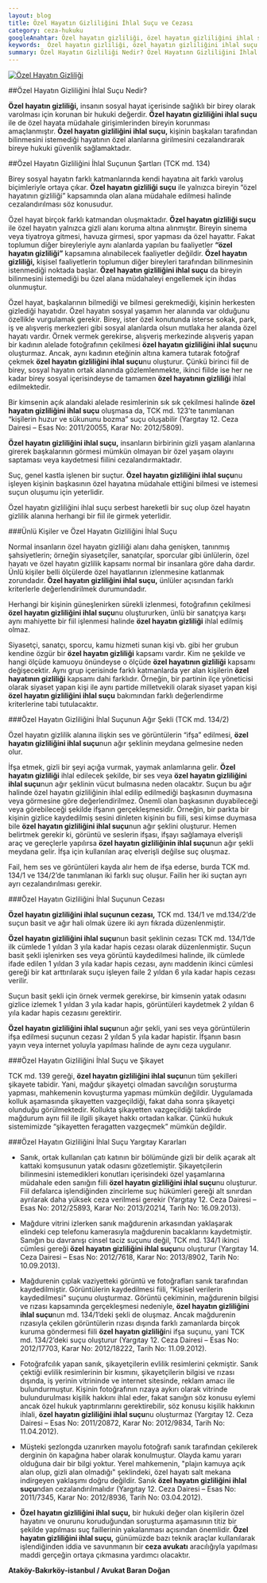 ```yaml
---
layout: blog
title: Özel Hayatın Gizliliğini İhlal Suçu ve Cezası
category: ceza-hukuku
googleAnahtar: Özel hayatın gizliliği, özel hayatın gizliliğini ihlal suçu cezası, ceza avukatı, avukat, ağır ceza avukatı, bakırköy avukat, ataköy avukat, istanbul avukat
keywords:  Özel hayatın gizliliği, özel hayatın gizliliğini ihlal suçu cezası, ceza avukatı, avukat, ağır ceza avukatı, bakırköy avukat, ataköy avukat, istanbul avukat
summary: Özel Hayatın Gizliliği Nedir? Özel Hayatınn Gizliliğini İhlal Suçu, Özel Hayatın Gizliliğini İfşa Suçu, Özel Hayatın Gizliliğini İhlal Suçunun Cezası, Özel Hayatınn Gizliliğini İhlal Suçu Şikayet Süresi, Özel Hayatınn Gizliliğini İhlal Suçu Yargıtay Kararları
---
```



[![Özel Hayatın Gizliliği](http://i.hizliresim.com/podAkr.jpg)](https://hizliresim.com/podAkr)


##Özel Hayatın Gizliliğini İhlal Suçu Nedir?


**Özel hayatın gizliliği,** insanın sosyal hayat içerisinde sağlıklı bir birey olarak varolması için korunan bir hukuki değerdir. **Özel hayatın gizliliğini ihlal suçu** ile de özel hayata müdahale girişimlerinden bireyin korunması amaçlanmıştır. **Özel hayatın gizliliğini ihlal suçu,** kişinin başkaları tarafından bilinmesini istemediği hayatının özel alanlarına girilmesini cezalandırarak bireye hukuki güvenlik sağlamaktadır.

##Özel Hayatın Gizliliğini İhlal Suçunun Şartları (TCK md. 134)

Birey sosyal hayatın farklı katmanlarında kendi hayatına ait farklı varoluş biçimleriyle ortaya çıkar. **Özel hayatın gizliliği suçu** ile yalnızca bireyin “özel hayatının gizliliği” kapsamında olan alana müdahale edilmesi halinde cezalandırılması söz konusudur. 

Özel hayat birçok farklı katmandan oluşmaktadır. **Özel hayatın gizliliği suçu** ile özel hayatın yalnızca gizli alanı koruma altına alınmıştır. Bireyin sinema veya tiyatroya gitmesi, havuza girmesi, spor yapması da özel hayattır. Fakat toplumun diğer bireyleriyle aynı alanlarda yapılan bu faaliyetler **“özel hayatın gizliliği”** kapsamına alınabilecek faaliyetler değildir. **Özel hayatın gizliliği,** kişisel faaliyetlerin toplumun diğer bireyleri tarafından bilinmesinin istenmediği noktada başlar. **Özel hayatın gizliliğini ihlal suçu** da bireyin bilinmesini istemediği bu özel alana müdahaleyi engellemek için ihdas olunmuştur.

Özel hayat, başkalarının bilmediği ve bilmesi gerekmediği,  kişinin herkesten gizlediği hayatıdır. Özel hayatın sosyal yaşamın her alanında var olduğunu özellikle vurgulamak gerekir. Birey, ister özel konutunda isterse sokak, park, iş ve alışveriş merkezleri gibi sosyal alanlarda olsun mutlaka her alanda özel hayatı vardır. Örnek vermek gerekirse, alışveriş merkezinde alışveriş yapan bir kadının alelade fotoğrafının çekilmesi **özel hayatın gizliliğini ihlal suçu**nu oluşturmaz. Ancak, aynı kadının eteğinin altına kamera tutarak fotoğraf çekmek **özel hayatın gizliliğini ihlal suçu**nu oluşturur. Çünkü birinci fiil de birey, sosyal hayatın ortak alanında gözlemlenmekte, ikinci fiilde ise her ne kadar birey sosyal içerisindeyse de tamamen **özel hayatının gizliliği** ihlal edilmektedir.

Bir kimsenin açık alandaki alelade resimlerinin sık sık çekilmesi halinde **özel hayatın gizliliğini ihlal suçu** oluşmasa da, TCK md. 123’te tanımlanan “kişilerin huzur ve sükununu bozma” suçu oluşabilir (Yargıtay 12. Ceza Dairesi – Esas No: 2011/20055, Karar No: 2012/5809).

**Özel hayatın gizliliğini ihlal suçu,** insanların birbirinin gizli yaşam alanlarına girerek başkalarının görmesi mümkün olmayan bir özel yaşam olayını saptaması veya kaydetmesi fiilini cezalandırmaktadır.

Suç, genel kastla işlenen bir suçtur. **Özel hayatın gizliliğini ihlal suçu**nu işleyen kişinin başkasının özel hayatına müdahale ettiğini bilmesi ve istemesi suçun oluşumu için yeterlidir.

Özel hayatın gizliliğini ihlal suçu serbest hareketli bir suç olup özel hayatın gizlilik alanına herhangi bir fiil ile girmek yeterlidir.

###Ünlü Kişiler ve Özel Hayatın Gizliliğini İhlal Suçu

Normal insanların özel hayatın gizliliği alanı daha genişken, tanınmış şahsiyetlerin; örneğin siyasetçiler, sanatçılar, sporcular gibi ünlülerin, özel hayatı ve özel hayatın gizlilik kapsamı normal bir insanlara göre daha dardır. Ünlü kişiler belli ölçülerde özel hayatlarının izlenmesine katlanmak zorundadır. **Özel hayatın gizliliğini ihlal suçu,** ünlüler açısından farklı kriterlerle değerlendirilmek durumundadır.

Herhangi bir kişinin güneşlenirken sürekli izlenmesi, fotoğrafının çekilmesi **özel hayatın gizliliğini ihlal suçu**nu oluştururken, ünlü bir sanatçıya karşı aynı mahiyette bir fiil işlenmesi halinde **özel hayatın gizliliği** ihlal edilmiş olmaz.

Siyasetçi, sanatçı, sporcu, kamu hizmeti sunan kişi vb. gibi her grubun kendine özgür bir **özel hayatın gizliliği** kapsamı vardır. Kim ne şekilde ve hangi ölçüde kamuoyu önündeyse o ölçüde **özel hayatının gizliliği** kapsamı değişecektir. Aynı grup içerisinde farklı katmanlarda yer alan kişilerin **özel hayatının gizliliği** kapsamı dahi farklıdır. Örneğin, bir partinin ilçe yöneticisi olarak siyaset yapan kişi ile aynı partide milletvekili olarak siyaset yapan kişi **özel hayatın gizliliğini ihlal suçu** bakımından farklı değerlendirme kriterlerine tabi tutulacaktır.

###Özel Hayatın Gizliliğini İhlal Suçunun Ağır Şekli (TCK md. 134/2)

Özel hayatın gizlilik alanına ilişkin ses ve görüntülerin “ifşa” edilmesi, **özel hayatın gizliliğini ihlal suçu**nun ağır şeklinin meydana gelmesine neden olur.

İfşa etmek, gizli bir şeyi açığa vurmak, yaymak anlamlarına gelir. **Özel hayatın gizliliği** ihlal edilecek şekilde, bir ses veya **özel hayatın gizliliğini ihlal suçu**nun ağır şeklinin vücut bulmasına neden olacaktır. Suçun bu ağır halinde özel hayatın gizliliğinin ihlal edilip edilmediği başkasının duymasına veya görmesine göre değerlendirilmez. Önemli olan başkasının duyabileceği veya görebileceği şekilde ifşanın gerçekleşmesidir. Örneğin, bir parkta bir kişinin gizlice kaydedilmiş sesini dinleten kişinin bu fiili, sesi kimse duymasa bile **özel hayatın gizliliğini ihlal suçu**nun ağır şeklini oluşturur.
Hemen belirtmek gerekir ki, görüntü ve seslerin ifşası, ifşayı sağlamaya elverişli araç ve gereçlerle yapılırsa **özel hayatın gizliliğinin ihlal suçu**nun ağır şekli meydana gelir. İfşa için kullanılan araç elverişli değilse suç oluşmaz.

Fail, hem ses ve görüntüleri kayda alır hem de ifşa ederse, burda TCK md. 134/1 ve 134/2’de tanımlanan iki farklı suç oluşur.  Failin her iki suçtan ayrı ayrı cezalandırılması gerekir.

###Özel Hayatın Gizliliğini İhlal Suçunun Cezası

**Özel hayatın gizliliğini ihlal suçunun cezası,** TCK md. 134/1 ve md.134/2’de suçun basit ve ağır hali olmak üzere iki ayrı fıkrada düzenlenmiştir.

**Özel hayatın gizliliğini ihlal suçu**nun basit şeklinin cezası TCK md. 134/1’de ilk cümlede 1 yıldan 3 yıla kadar hapis cezası olarak düzenlenmiştir. Suçun basit şekli işlenirken ses veya görüntü kaydedilmesi halinde, ilk cümlede ifade edilen 1 yıldan 3 yıla kadar hapis cezası, aynı maddenin ikinci cümlesi gereği bir kat arttırılarak  suçu işleyen faile 2 yıldan 6 yıla kadar hapis cezası verilir. 

Suçun basit şekli için örnek vermek gerekirse, bir kimsenin yatak odasını gizlice izlemek 1 yıldan 3 yıla kadar hapis, görüntüleri kaydetmek 2 yıldan 6 yıla kadar hapis cezasını gerektirir.

**Özel hayatın gizliliğini ihlal suçu**nun ağır şekli, yani ses veya görüntülerin ifşa edilmesi suçunun cezası 2 yıldan 5 yıla kadar hapistir. İfşanın basın yayın veya internet yoluyla yapılması halinde de aynı ceza uygulanır.

###Özel Hayatın Gizliliğini İhlal Suçu ve Şikayet

TCK md. 139 gereği, **özel hayatın gizliliğini ihlal suçu**nun tüm şekilleri şikayete tabidir. Yani, mağdur şikayetçi olmadan savcılığın soruşturma yapması, mahkemenin kovuşturma yapması mümkün değildir. 
Uygulamada kolluk aşamasında şikayetten vazgeçildiği, fakat daha sonra şikayetçi olunduğu görülmektedir. Kollukta şikayetten vazgeçildiği takdirde mağdurum aynı fiil ile ilgili şikayet hakkı ortadan kalkar. Çünkü hukuk sistemimizde “şikayetten feragatten vazgeçmek” mümkün değildir. 

###Özel Hayatın Gizliliğini İhlal Suçu Yargıtay Kararları

* Sanık, ortak kullanılan çatı katının bir bölümünde gizli bir delik açarak alt kattaki komşusunun yatak odasını gözetlemiştir. Şikayetçilerin bilinmesini istemedikleri konutları içerisindeki özel yaşamlarına müdahale eden sanığın fiili **özel hayatın gizliliğini ihlal suçu**nu oluşturur. Fiil defalarca işlendiğinden zincirleme suç hükümleri gereği alt sınırdan ayrılarak daha yüksek ceza verilmesi gerekir (Yargıtay 12. Ceza Dairesi – Esas No: 2012/25893, Karar No: 2013/20214, Tarih No: 16.09.2013).

* Mağdure vitrini izlerken sanık mağdurenin arkasından yaklaşarak elindeki cep telefonu kamerasıyla mağdurenin bacaklarını kaydetmiştir. Sanığın bu davranışı cinsel taciz suçunu değil, TCK md. 134/1 ikinci cümlesi gereği **özel hayatın gizliliğini ihlal suçu**nu oluşturur (Yargıtay 14. Ceza Dairesi – Esas No: 2012/7618, Karar No: 2013/8902, Tarih No: 10.09.2013).

* Mağdurenin çıplak vaziyetteki görüntü ve fotoğrafları sanık tarafından kaydedilmiştir. Görüntülerin kaydedilmesi fiili,  “Kişisel verilerin kaydedilmesi" suçunu oluşturmaz. Görüntü çekiminin, mağdurenin bilgisi ve rızası kapsamında gerçekleşmesi nedeniyle, **özel hayatın gizliliğini ihlal suçu**nun md. 134/1’deki şekli de oluşmaz. Ancak mağdurenin rızasıyla çekilen görüntülerin rızası dışında farklı zamanlarda birçok kuruma göndermesi fiili **özel hayatın gizliliği**ni ifşa suçunu, yani TCK md. 134/2’deki suçu oluşturur (Yargıtay 12. Ceza Dairesi – Esas No: 2012/17703, Karar No: 2012/18222, Tarih No: 11.09.2012).

* Fotoğrafcılık yapan sanık, şikayetçilerin evlilik resimlerini çekmiştir. Sanık çektiği evlilik resimlerinin bir kısmını, şikayetçilerin bilgisi ve rızası dışında, iş yerinin vitrininde ve internet sitesinde, reklam amacı ile bulundurmuştur. Kişinin fotoğrafının rızaya aykırı olarak vitrinde bulundurulması kişilik hakkını ihlal eder, fakat sanığın söz konusu eylemi ancak özel hukuk yaptırımlarını gerektirebilir, söz konusu kişilik hakkının ihlali, **özel hayatın gizliliğini ihlal suçu**nu oluşturmaz (Yargıtay 12. Ceza Dairesi – Esas No: 2011/20872, Karar No: 2012/9834, Tarih No: 11.04.2012).

* Müşteki şezlongda uzanırken mayolu fotoğrafı sanık tarafından çekilerek derginin ön kapağına haber olarak konulmuştur. Olayda kamu yararı olduğuna dair bir bilgi yoktur. Yerel mahkemenin, "plajın kamuya açık alan olup, gizli alan olmadığı" şeklindeki, özel hayatı salt mekana indirgeyen yaklaşımı doğru değildir. Sanık **özel hayatın gizliliğini ihlal suçu**ndan cezalandırılmalıdır (Yargıtay 12. Ceza Dairesi – Esas No: 2011/7345, Karar No: 2012/8936, Tarih No: 03.04.2012).

* **Özel hayatın gizliliğini ihlal suçu,** bir hukuki değer olan kişilerin özel hayatını ve onurunu koruduğundan soruşturma aşamasının titiz bir şekilde yapılması suç faillerinin yakalanması açısından önemlidir. **Özel hayatın gizliliğini ihlal suçu,** günümüzde bazı teknik araçlar kullanılarak işlendiğinden iddia ve savunmanın bir **ceza avukatı** aracılığıyla yapılması maddi gerçeğin ortaya çıkmasına yardımcı olacaktır.

**Ataköy-Bakırköy-istanbul / Avukat Baran Doğan**
